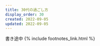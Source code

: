 ```yaml
---
title: 30代の過ごし方
display_order: 30
created: 2022-09-05
updated: 2022-09-05
---
```

書き途中
{% include footnotes_link.html %}
